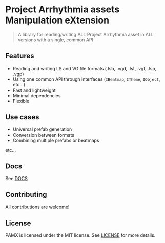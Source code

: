 # Project Arrhythmia assets Manipulation eXtension

> A library for reading/writing ALL Project Arrhythmia asset in ALL versions with a single, common API

## Features

- Reading and writing LS and VG file formats (.lsb, .vgd, .lst, .vgt, .lsp, .vgp)
- Using one common API through interfaces (`IBeatmap`, `ITheme`, `IObject`, etc...)
- Fast and lightweight
- Minimal dependencies
- Flexible

## Use cases

- Universal prefab generation
- Conversion between formats
- Combining multiple prefabs or beatmaps

etc...

## Docs

See [DOCS](DOCS.md)

## Contributing

All contributions are welcome!

## License

PAMX is licensed under the MIT license. See [LICENSE](LICENSE) for more details.

